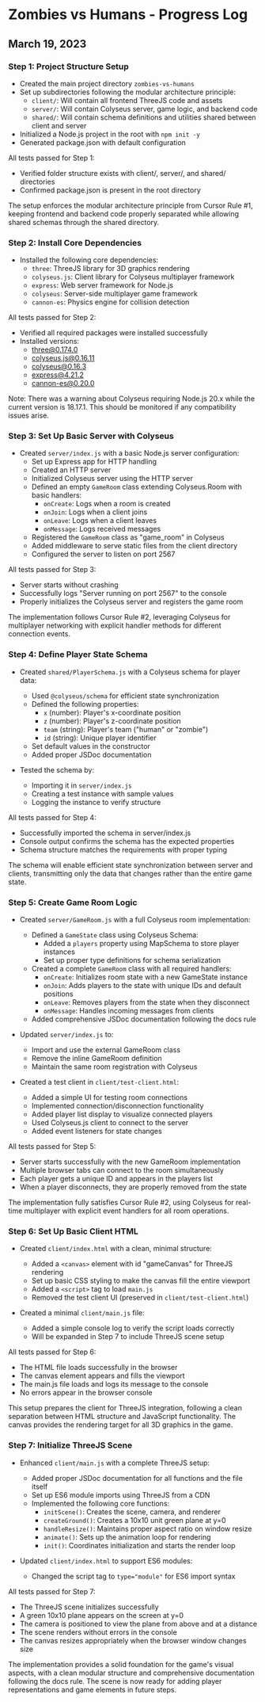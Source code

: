 # Zombies vs Humans - Progress Log

## March 19, 2023

### Step 1: Project Structure Setup

- Created the main project directory `zombies-vs-humans`
- Set up subdirectories following the modular architecture principle:
  - `client/`: Will contain all frontend ThreeJS code and assets
  - `server/`: Will contain Colyseus server, game logic, and backend code
  - `shared/`: Will contain schema definitions and utilities shared between client and server
- Initialized a Node.js project in the root with `npm init -y`
- Generated package.json with default configuration

All tests passed for Step 1:
- Verified folder structure exists with client/, server/, and shared/ directories
- Confirmed package.json is present in the root directory

The setup enforces the modular architecture principle from Cursor Rule #1, keeping frontend and backend code properly separated while allowing shared schemas through the shared directory.

### Step 2: Install Core Dependencies

- Installed the following core dependencies:
  - `three`: ThreeJS library for 3D graphics rendering
  - `colyseus.js`: Client library for Colyseus multiplayer framework
  - `express`: Web server framework for Node.js
  - `colyseus`: Server-side multiplayer game framework
  - `cannon-es`: Physics engine for collision detection

All tests passed for Step 2:
- Verified all required packages were installed successfully
- Installed versions:
  - three@0.174.0
  - colyseus.js@0.16.11
  - colyseus@0.16.3
  - express@4.21.2
  - cannon-es@0.20.0

Note: There was a warning about Colyseus requiring Node.js 20.x while the current version is 18.17.1. This should be monitored if any compatibility issues arise.

### Step 3: Set Up Basic Server with Colyseus

- Created `server/index.js` with a basic Node.js server configuration:
  - Set up Express app for HTTP handling
  - Created an HTTP server
  - Initialized Colyseus server using the HTTP server
  - Defined an empty `GameRoom` class extending Colyseus.Room with basic handlers:
    - `onCreate`: Logs when a room is created
    - `onJoin`: Logs when a client joins
    - `onLeave`: Logs when a client leaves
    - `onMessage`: Logs received messages
  - Registered the `GameRoom` class as "game_room" in Colyseus
  - Added middleware to serve static files from the client directory
  - Configured the server to listen on port 2567

All tests passed for Step 3:
- Server starts without crashing
- Successfully logs "Server running on port 2567" to the console
- Properly initializes the Colyseus server and registers the game room

The implementation follows Cursor Rule #2, leveraging Colyseus for multiplayer networking with explicit handler methods for different connection events.

### Step 4: Define Player State Schema

- Created `shared/PlayerSchema.js` with a Colyseus schema for player data:
  - Used `@colyseus/schema` for efficient state synchronization
  - Defined the following properties:
    - `x` (number): Player's x-coordinate position
    - `z` (number): Player's z-coordinate position
    - `team` (string): Player's team ("human" or "zombie")
    - `id` (string): Unique player identifier
  - Set default values in the constructor
  - Added proper JSDoc documentation

- Tested the schema by:
  - Importing it in `server/index.js`
  - Creating a test instance with sample values
  - Logging the instance to verify structure

All tests passed for Step 4:
- Successfully imported the schema in server/index.js
- Console output confirms the schema has the expected properties
- Schema structure matches the requirements with proper typing

The schema will enable efficient state synchronization between server and clients, transmitting only the data that changes rather than the entire game state.

### Step 5: Create Game Room Logic

- Created `server/GameRoom.js` with a full Colyseus room implementation:
  - Defined a `GameState` class using Colyseus Schema:
    - Added a `players` property using MapSchema to store player instances
    - Set up proper type definitions for schema serialization
  - Created a complete `GameRoom` class with all required handlers:
    - `onCreate`: Initializes room state with a new GameState instance
    - `onJoin`: Adds players to the state with unique IDs and default positions
    - `onLeave`: Removes players from the state when they disconnect
    - `onMessage`: Handles incoming messages from clients
  - Added comprehensive JSDoc documentation following the docs rule

- Updated `server/index.js` to:
  - Import and use the external GameRoom class
  - Remove the inline GameRoom definition
  - Maintain the same room registration with Colyseus

- Created a test client in `client/test-client.html`:
  - Added a simple UI for testing room connections
  - Implemented connection/disconnection functionality
  - Added player list display to visualize connected players
  - Used Colyseus.js client to connect to the server
  - Added event listeners for state changes

All tests passed for Step 5:
- Server starts successfully with the new GameRoom implementation
- Multiple browser tabs can connect to the room simultaneously
- Each player gets a unique ID and appears in the players list
- When a player disconnects, they are properly removed from the state

The implementation fully satisfies Cursor Rule #2, using Colyseus for real-time multiplayer with explicit event handlers for all room operations.

### Step 6: Set Up Basic Client HTML

- Created `client/index.html` with a clean, minimal structure:
  - Added a `<canvas>` element with id "gameCanvas" for ThreeJS rendering
  - Set up basic CSS styling to make the canvas fill the entire viewport
  - Added a `<script>` tag to load `main.js`
  - Removed the test client UI (preserved in `client/test-client.html`)

- Created a minimal `client/main.js` file:
  - Added a simple console log to verify the script loads correctly
  - Will be expanded in Step 7 to include ThreeJS scene setup

All tests passed for Step 6:
- The HTML file loads successfully in the browser
- The canvas element appears and fills the viewport
- The main.js file loads and logs its message to the console
- No errors appear in the browser console

This setup prepares the client for ThreeJS integration, following a clean separation between HTML structure and JavaScript functionality. The canvas provides the rendering target for all 3D graphics in the game.

### Step 7: Initialize ThreeJS Scene

- Enhanced `client/main.js` with a complete ThreeJS setup:
  - Added proper JSDoc documentation for all functions and the file itself
  - Set up ES6 module imports using ThreeJS from a CDN
  - Implemented the following core functions:
    - `initScene()`: Creates the scene, camera, and renderer
    - `createGround()`: Creates a 10x10 unit green plane at y=0
    - `handleResize()`: Maintains proper aspect ratio on window resize
    - `animate()`: Sets up the animation loop for rendering
    - `init()`: Coordinates initialization and starts the render loop

- Updated `client/index.html` to support ES6 modules:
  - Changed the script tag to `type="module"` for ES6 import syntax
  
All tests passed for Step 7:
- The ThreeJS scene initializes successfully
- A green 10x10 plane appears on the screen at y=0
- The camera is positioned to view the plane from above and at a distance
- The scene renders without errors in the console
- The canvas resizes appropriately when the browser window changes size

The implementation provides a solid foundation for the game's visual aspects, with a clean modular structure and comprehensive documentation following the docs rule. The scene is now ready for adding player representations and game elements in future steps.

